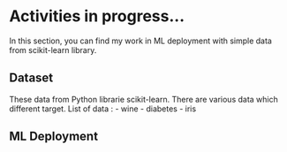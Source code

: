 # Activities in progress...
In this section, you can find my work in ML deployment with simple data from scikit-learn library. 

## Dataset

These data from Python librarie scikit-learn. There are various data which different target.
List of data : 
    - wine
    - diabetes
    - iris

## ML Deployment
